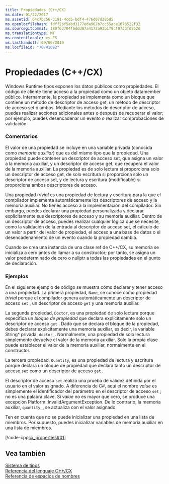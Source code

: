 ```yaml
---
title: Propiedades (C++/CX)
ms.date: 01/22/2017
ms.assetid: 64c7bc56-3191-4cd5-bdf4-476d07d285d5
ms.openlocfilehash: fdff2bf5abd3177eda962b7cc55ace1078522f32
ms.sourcegitcommit: 180f63704f6ddd07a4172a93b179cf0733fd952d
ms.translationtype: MT
ms.contentlocale: es-ES
ms.lasthandoff: 09/06/2019
ms.locfileid: "70741092"
---
```

# <a name="properties-ccx"></a>Propiedades (C++/CX)

Windows Runtime tipos exponen los datos públicos como propiedades. El código de cliente tiene acceso a la propiedad como un objeto datamember público. Internamente, la propiedad se implementa como un bloque que contiene un método de descriptor de acceso get, un método de descriptor de acceso set o ambos. Mediante los métodos de descriptor de acceso, puedes realizar acciones adicionales antes o después de recuperar el valor; por ejemplo, puedes desencadenar un evento o realizar comprobaciones de validación.

### <a name="remarks"></a>Comentarios

El valor de una propiedad se incluye en una variable privada (conocida como *memoria auxiliar*) que es del mismo tipo que la propiedad. Una propiedad puede contener un descriptor de acceso set, que asigna un valor a la memoria auxiliar, y un descriptor de acceso get, que recupera el valor de la memoria auxiliar. La propiedad es de solo lectura si proporciona solo un descriptor de acceso get, de solo escritura si proporciona solo un descriptor de acceso set, y de lectura y escritura (modificable) si proporciona ambos descriptores de acceso.

Una propiedad *trivial* es una propiedad de lectura y escritura para la que el compilador implementa automáticamente los descriptores de acceso y la memoria auxiliar. No tienes acceso a la implementación del compilador. Sin embargo, puedes declarar una propiedad personalizada y declarar explícitamente sus descriptores de acceso y su memoria auxiliar. Dentro de un descriptor de acceso, puedes realizar cualquier lógica que se necesite, como la validación de la entrada al descriptor de acceso set, el cálculo de un valor a partir del valor de propiedad, el acceso a una base de datos o el desencadenamiento de un evento cuando la propiedad cambia.

Cuando se crea una instancia de una clase ref de C++/CX, su memoria se inicializa a cero antes de llamar a su constructor; por tanto, se asigna un valor predeterminado de cero o nullptr a todas las propiedades en el punto de declaración.

### <a name="examples"></a>Ejemplos

En el siguiente ejemplo de código se muestra cómo declarar y tener acceso a una propiedad. La primera propiedad, `Name`, se conoce como propiedad *trivial* porque el compilador genera automáticamente un descriptor de acceso `set` , un descriptor de acceso `get` y una memoria auxiliar.

La segunda propiedad, `Doctor`, es una propiedad de solo lectura porque especifica un *bloque de propiedad* que declara explícitamente solo un descriptor de acceso `get` . Dado que se declara el bloque de la propiedad, debes declarar explícitamente una memoria auxiliar, es decir, la variable String^ privada, `doctor_`. Normalmente, una propiedad de solo lectura simplemente devuelve el valor de la memoria auxiliar. Solo la propia clase puede establecer el valor de la memoria auxiliar, normalmente en el constructor.

La tercera propiedad, `Quantity`, es una propiedad de lectura y escritura porque declara un bloque de propiedad que declara tanto un descriptor de acceso `set` como un descriptor de acceso `get` .

El descriptor de acceso `set` realiza una prueba de validez definida por el usuario en el valor asignado. A diferencia de C#, aquí el nombre *value* es simplemente el identificador del parámetro en el descriptor de acceso `set` ; no es una palabra clave. Si *value* no es mayor que cero, se produce una excepción Platform::InvalidArgumentException. De lo contrario, la memoria auxiliar, `quantity_`, se actualiza con el valor asignado.

Ten en cuenta que no se puede inicializar una propiedad en una lista de miembros. Por supuesto, puedes inicializar variables de memoria auxiliar en una lista de miembros.

[!code-cpp[cx_properties#01](../cppcx/codesnippet/CPP/cx_properties/class1.h#01)]

## <a name="see-also"></a>Vea también

[Sistema de tipos](../cppcx/type-system-c-cx.md)<br/>
[Referencia del lenguaje C++/CX](../cppcx/visual-c-language-reference-c-cx.md)<br/>
[Referencia de espacios de nombres](../cppcx/namespaces-reference-c-cx.md)
